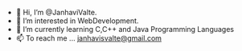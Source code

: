 - 👋 Hi, I’m @JanhaviValte.
- 👀 I’m interested in WebDevelopment.
- 🌱 I’m currently learning C,C++ and Java Programming Languages
- 📫 To reach me ...  janhavisvalte@gmail.com

<!---
JanhaviValte is a ✨ special ✨ repository because its `README.md` (this file) appears on your GitHub profile.
You can click the Preview link to take a look at your changes.
--->

